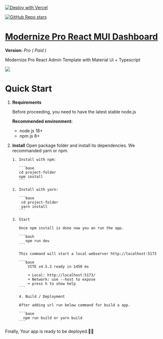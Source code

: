 [![Deploy with Vercel](https://vercel.com/button)](https://vercel.com/new/clone?repository-url=https%3A%2F%2Fgithub.com%2Fjakkph32%2Fmodernize-pro-admin-dashboard-react&project-name=modernize-pro-admin-dashboard-react&repository-name=modernize-pro-admin-dashboard-react&redirect-url=https%3A%2F%2Fmodernize-dashboard-tau.vercel.app%2F&production-deploy-hook=Modernize%20React%20MUI%20Dashboard%20Theme&demo-title=Modernize%20React%20MUI%20Dashboard%20Theme&demo-description=Robust%20and%20User-Friendly%20Modernize%20React%20MUI%20Dashboard%20Theme&demo-url=https%3A%2F%2Fmodernize-react.adminmart.com%2Fdashboards%2Fmodern&demo-image=![Fgithub.com%2Fjakk-ph%2Fmodernize-pro-admin-dashboard-react%2Fdocs%2Fassets%2Fmodernize-react-admin-dashboard.png](https://github.com/jakk-ph/modernize-pro-admin-dashboard-react/docs/assets/modernize-react-admin-dashboard.png))

<a href="https://github.com/jakkph32/modernize-pro-admin-dashboard-react">
<img alt="GitHub Repo stars" src="https://img.shields.io/github/stars/jakkph32/modernize-pro-admin-dashboard-react?style=for-the-badge&logo=Trustpilot&logoColor=white&label=Star%20on%20Github&cacheSeconds=3600&link=jakkph32%2Fmodernize-pro-admin-dashboard-react">
</a>

# <a href="https://modernize-pro-admin-dashboard-react.vercel.app/?ref=5">Modernize Pro React MUI Dashboard

</a>

**Version:** _Pro ( Paid )_

Modernize Pro React Admin Template with Material Ui + Typescript

  <img src="https://adminmart.com/wp-content/uploads/2023/01/image_2023_01_26T10_19_25_019Z-min.png" />

# Quick Start

1.  **Requirements**

    Before proceeding, you need to have the latest stable node.js

    **Recommended environment:**

    - node js 18+
    - npm js 8+

2.  **Install**
    Open package folder and install its dependencies. We recommanded yarn or npm.

        1. Install with npm:

           ```base
           cd project-folder
           npm install
           ```

        2. Install with yarn:

           ```base
            cd project-folder
            yarn install
           ```

        3. Start

           Once npm install is done now you an run the app.

           ```bash
              npm run dev
           ```

           This command will start a local webserver http://localhost:5173

           ```base
               VITE v4.5.3 ready in 1450 ms

               ➜ Local: http://localhost:5173/
               ➜ Network: use --host to expose
               ➜ press h to show help
           ```

           4. Build / Deployment

           After adding url run below command for build a app.

           ```base
             npm run build or yarn build
           ```

Finally, Your app is ready to be deployed.🥳🥳
